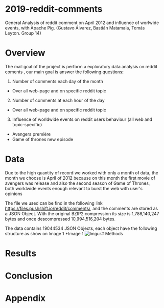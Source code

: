 # 2019-reddit-comments
General Analysis of reddit comment on April 2012 and influence of worlwide events, with Apache Pig. (Gustavo Álvarez, Bastián Matamala, Tomás Leyton. Group 14)


# Overview

The mail goal of the project is perform a exploratory data analysis on reddit coments , our main goal is answer the following questions:

1. Number of comments each day of the month 
* Over all web-page and on specific reddit topic
2. Number of comments at each hour of the day
* Over all web-page and on specific reddit topic
3. Influence of worldwide events on reddit  users behaviour (all web and topic-specific)
* Avengers première
* Game of thrones new episode

# Data

Due to the high quantity of record we worked with only a month of data, the month we choose is April of 2012 because on this month the first movie of avengers was release and also the second season of Game of Thrones, both worldwide events enough relevant to burst the web with user's opinions

The file we used can be find in the following link https://files.pushshift.io/reddit/comments/, and the comments are stored as a JSON Object. With the original BZIP2 compression its size is 1,786,140,247 bytes and once descompressed 10,994,516,204 bytes.

The data contains 19044534 JSON Objects, each object have the following structure as show on Image 1
*Image 1
![Imgur](https://i.imgur.com/OvWB9rU.jpg)# Methods

# Results

# Conclusion

# Appendix

